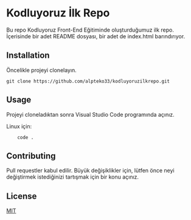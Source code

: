 # Kodluyoruz İlk Repo

Bu repo Kodluyoruz Front-End Eğitiminde oluşturduğumuz ilk repo. İçerisinde bir adet 
README dosyası, bir adet de index.html barındırıyor.

## Installation

Öncelikle projeyi clonelayın.

` git clone https://github.com/alpteko33/kodluyoruzilkrepo.git `

## Usage 

Projeyi cloneladıktan sonra Visual Studio Code programında açınız.

Linux için:

``` cd kodluyoruzilkrepo 
    code . 
```

## Contributing    

Pull requestler kabul edilir. Büyük değişiklikler için, lütfen önce neyi değiştirmek istediğinizi tartışmak için bir konu açınız.

## License

[MIT](https://choosealicense.com/licenses/mit/)

